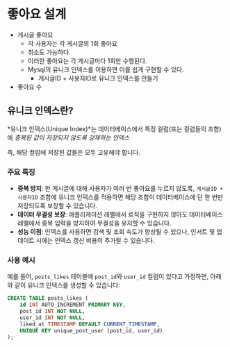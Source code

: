 # 좋아요 설계

-   게시글 좋아요
    -   각 사용자는 각 게시글의 1회 좋아요
    -   취소도 가능하다.
    -   이러한 좋아요는 각 게시글마다 1회만 수행된다.
    -   Mysql의 유니크 인덱스를 이용하면 이를 쉽게 구현할 수 있다.
        -   게시글ID + 사용자ID로 유니크 인덱스를 만들기
-   좋아요 수

## 유니크 인덱스란?

*유니크 인덱스(Unique Index)*는 데이터베이스에서 특정 컬럼(또는 컬럼들의 조합)에 _중복된 값이 저장되지 않도록 강제하는 인덱스_

즉, 해당 컬럼에 저장된 값들은 모두 고유해야 합니다.

### 주요 특징

-   **중복 방지**: 한 게시글에 대해 사용자가 여러 번 좋아요를 누르지 않도록, `게시글ID + 사용자ID` 조합에 유니크 인덱스를 적용하면 해당 조합이 데이터베이스에 단 한 번만 저장되도록 보장할 수 있습니다.
-   **데이터 무결성 보장**: 애플리케이션 레벨에서 로직을 구현하지 않아도 데이터베이스 레벨에서 중복 입력을 방지하여 무결성을 유지할 수 있습니다.
-   **성능 이점**: 인덱스를 사용하면 검색 및 조회 속도가 향상될 수 있으나, 인서트 및 업데이트 시에는 인덱스 갱신 비용이 추가될 수 있습니다.

### 사용 예시

예를 들어, `posts_likes` 테이블에 `post_id`와 `user_id` 컬럼이 있다고 가정하면, 아래와 같이 유니크 인덱스를 생성할 수 있습니다:

```sql
CREATE TABLE posts_likes (
    id INT AUTO_INCREMENT PRIMARY KEY,
    post_id INT NOT NULL,
    user_id INT NOT NULL,
    liked_at TIMESTAMP DEFAULT CURRENT_TIMESTAMP,
    UNIQUE KEY unique_post_user (post_id, user_id)
);
```
